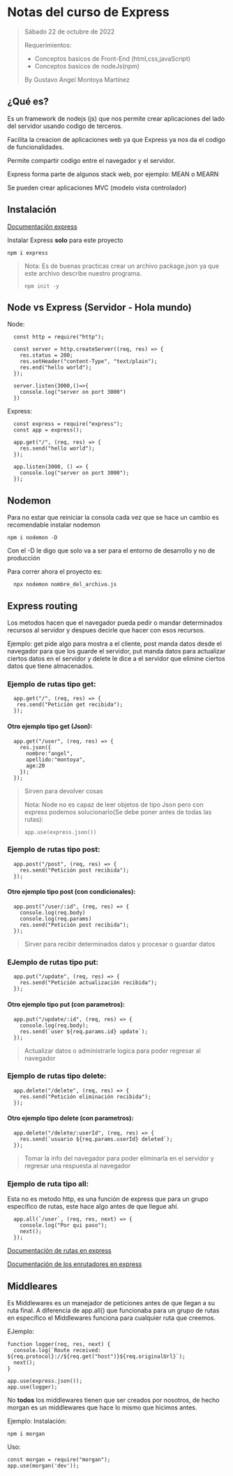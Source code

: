 # Notas del curso de Express

> Sábado 22 de octubre de 2022
>
> Requerimientos: 
>  - Conceptos basicos de Front-End (html,css,javaScript)
>  - Conceptos basicos de nodeJs(npm)
>
> By Gustavo Angel Montoya Martínez 

## ¿Qué es?

Es un framework de nodejs (js) que nos permite crear aplicaciones del lado del servidor usando codigo de terceros.

Facilita la creacion de aplicaciones web ya que Express ya nos da el codigo de funcionalidades.

Permite compartir codigo entre el navegador y el servidor.

Express forma parte de algunos stack web, por ejemplo:  MEAN o MEARN

Se pueden crear aplicaciones MVC (modelo vista controlador) 

## Instalación

[Documentación express](https://expressjs.com/)

Instalar Express **solo** para este proyecto 
```
npm i express 
```

> Nota: Es de buenas practicas crear un archivo package.json ya que este archivo describe nuestro programa.
>
>   ```
>   npm init -y
>   ```


## Node vs Express (Servidor - Hola mundo)

Node:

```
  const http = require("http");

  const server = http.createServer((req, res) => {
    res.status = 200;
    res.setHeader("content-Type", "text/plain");
    res.end("hello world");
  });

  server.listen(3000,()=>{
    console.log("server on port 3000")
  })
```

Express:

```
  const express = require("express");
  const app = express();

  app.get("/", (req, res) => {
    res.send("hello world");
  });

  app.listen(3000, () => {
    console.log("server on port 3000");
  });
```

## Nodemon 

 Para no estar que reiniciar la consola cada vez que se hace un cambio es recomendable instalar nodemon
 ```
 npm i nodemon -D
 ```
 Con el -D le digo que solo va a ser para el entorno de desarrollo y no de producción 
 
 Para correr ahora el proyecto es:
 ```
   npx nodemon nombre_del_archivo.js
 ```


## Express routing

Los metodos hacen que el navegador pueda pedir o mandar determinados recursos al servidor y despues decirle que hacer con esos recursos.

Ejemplo: get pide algo para mostra a el cliente, post manda datos desde el navegador para que los guarde el servidor, put manda datos para actualizar ciertos datos en el servidor y delete le dice a el servidor que elimine ciertos datos que tiene almacenados. 

### Ejemplo de rutas tipo get:

```
  app.get("/", (req, res) => {
   res.send("Petición get recibida");
  });

```
#### Otro ejemplo tipo get (Json):
```
  app.get("/user", (req, res) => {
    res.json({
      nombre:"angel",
      apellido:"montoya",
      age:20
    });
  });
```
> Sirven para devolver cosas
>
> Nota: Node no es capaz de leer objetos de tipo Json pero con express podemos solucionarlo(Se debe poner antes de todas las rutas):
>  ```
> app.use(express.json())
>  ```



### Ejemplo de rutas tipo post:

```
  app.post("/post", (req, res) => {
    res.send("Petición post recibida");
  });
```
#### Otro ejemplo tipo post (con condicionales):
```
  app.post("/user/:id", (req, res) => {
    console.log(req.body)
    console.log(req.params)
    res.send("Petición post recibida");
  });
```
> Sirver para recibir determinados datos y procesar o guardar datos


### EJemplo de rutas tipo put:

```
  app.put("/update", (req, res) => {
    res.send("Petición actualización recibida");
  });
```
#### Otro ejemplo tipo put (con parametros):

```
  app.put("/update/:id", (req, res) => {
    console.log(req.body);
    res.send(`user ${req.params.id} update`);
  });
```
> Actualizar datos o administrarle logica para poder regresar al navegador


### Ejemplo de rutas tipo delete:

```
  app.delete("/delete", (req, res) => {
    res.send("Petición eliminación recibida");
  });
```
#### Otro ejemplo tipo delete (con parametros):
```
  app.delete("/delete/:userId", (req, res) => {
    res.send(`usuario ${req.params.userId} deleted`);
  });
```
> Tomar la info del navegador para poder eliminarla en el servidor y regresar una respuesta al navegador

### Ejemplo de ruta tipo all:

Esta no es metodo http, es una función de express que para un grupo especifico de rutas, este hace algo antes de que llegue ahí.

```
  app.all(`/user`, (req, res, next) => {
    console.log("Por qui paso");
    next();
  });

```

[Documentación de rutas en express](https://expressjs.com/en/starter/basic-routing.html)

[Documentación de los enrutadores en express](https://expressjs.com/en/guide/routing.html)


## Middleares 

Es Middlewares es un manejador de peticiones antes de que llegan a su ruta final.
A diferencia de app.all() que funcionaba para un grupo de rutas en especifico el Middlewares funciona para cualquier ruta que creemos.

EJemplo:

```
function logger(req, res, next) {
  console.log(`Route received: ${req.protocol}://${req.get("host")}${req.originalUrl}`);
  next();
}

app.use(express.json());
app.use(logger);
```

No **todos** los middlewares tienen que ser creados por nosotros, de hecho morgan es un middlewares que hace lo mismo que hicimos antes.

Ejemplo:
Instalación:
```
npm i morgan 
```
Uso:
```
const morgan = require("morgan");
app.use(morgan('dev'));
```

